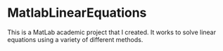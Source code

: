 # MatlabLinearEquations

This is a MatLab academic project that I created. It works to solve linear equations using a variety of different methods. 
